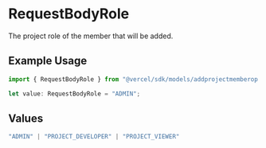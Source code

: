 # RequestBodyRole

The project role of the member that will be added.

## Example Usage

```typescript
import { RequestBodyRole } from "@vercel/sdk/models/addprojectmemberop.js";

let value: RequestBodyRole = "ADMIN";
```

## Values

```typescript
"ADMIN" | "PROJECT_DEVELOPER" | "PROJECT_VIEWER"
```
